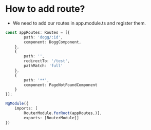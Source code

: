 # How to add route?

* We need to add our routes in app.module.ts and register them.

```ts
const appRoutes: Routes = [{
        path: 'dogg/:id',
        component: DoggComponent,
    }, 
    {
        path: '',
        redirectTo: '/test',
        pathMatch: 'full' 
    }, 
    {
        path: '**',
        component: PageNotFoundComponent
    }
}];

NgModule({
    imports: [
        RouterModule.forRoot(appRoutes,)], 
        exports: [RouterModule]] 
})
```
